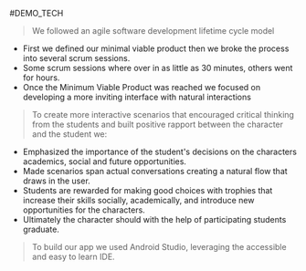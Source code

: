 #DEMO_TECH

> We followed an agile software development lifetime cycle model

- First we defined our minimal viable product then we broke the process into several scrum sessions.
- Some scrum sessions where over in as little as 30 minutes, others went for hours.
- Once the Minimum Viable Product was reached we focused on developing a more inviting interface with natural interactions

> To create more interactive scenarios that encouraged critical thinking from the students and built positive rapport between the character and the student we:

- Emphasized the importance of the student's decisions on the characters academics, social and future opportunities.
- Made scenarios span actual conversations creating a natural flow that draws in the user.
- Students are rewarded for making good choices with trophies that increase their skills socially, academically, and introduce new opportunities for the characters.
- Ultimately the character should with the help of participating students graduate.

> To build our app we used Android Studio, leveraging the accessible and easy to learn IDE.  
